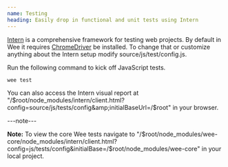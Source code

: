 ```yaml
---
name: Testing
heading: Easily drop in functional and unit tests using Intern
---
```


[Intern](https://theintern.github.io) is a comprehensive framework for testing web projects. By default in Wee it requires [ChromeDriver](https://sites.google.com/a/chromium.org/chromedriver/) be installed. To change that or customize anything about the Intern setup modify source/js/test/config.js.

Run the following command to kick off JavaScript tests.

```bash
wee test
```

You can also access the Intern visual report at "/$root/node_modules/intern/client.html?config=source/js/tests/config&amp;initialBaseUrl=/$root" in your browser.

---note---

**Note:** To view the core Wee tests navigate to "/$root/node_modules/wee-core/node_modules/intern/client.html?config=js/tests/config&initialBase=/$root/node_modules/wee-core" in your local project.